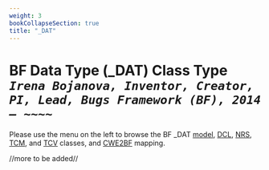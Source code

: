 ```yaml
---
weight: 3
bookCollapseSection: true
title: "_DAT"
---
```

# BF Data Type (_DAT) Class Type <br/> _`Irena Bojanova, Inventor, Creator, PI, Lead, Bugs Framework (BF), 2014 – ~~~~`_

Please use the menu on the left to browse the BF _DAT [model](/BF/info/bf-classes/_dat/model/), [DCL](/BF/info/bf-classes/_dat/dcl), [NRS](/BF/info/bf-classes/_dat/nrs), [TCM](/BF/info/bf-classes/_dat/tcm), and [TCV](/BF/info/bf-classes/_dat/tcv) classes, and [CWE2BF](/BF/info/bf-classes/_dat/cwe2bf) mapping.

//more to be added//
